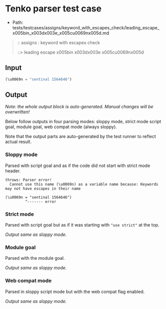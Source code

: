 # Tenko parser test case

- Path: tests/testcases/assigns/keyword_with_escapes_check/leading_escape_x005bin_x003dx003e_x005cu0069nx005d.md

> :: assigns : keyword with escapes check
>
> ::> leading escape x005bin x003dx003e x005cu0069nx005d

## Input

`````js
(\u0069n = "sentinal 1564646")
`````

## Output

_Note: the whole output block is auto-generated. Manual changes will be overwritten!_

Below follow outputs in four parsing modes: sloppy mode, strict mode script goal, module goal, web compat mode (always sloppy).

Note that the output parts are auto-generated by the test runner to reflect actual result.

### Sloppy mode

Parsed with script goal and as if the code did not start with strict mode header.

`````
throws: Parser error!
  Cannot use this name (\u0069n) as a variable name because: Keywords may not have escapes in their name

(\u0069n = "sentinal 1564646")
         ^------- error
`````

### Strict mode

Parsed with script goal but as if it was starting with `"use strict"` at the top.

_Output same as sloppy mode._

### Module goal

Parsed with the module goal.

_Output same as sloppy mode._

### Web compat mode

Parsed in sloppy script mode but with the web compat flag enabled.

_Output same as sloppy mode._
